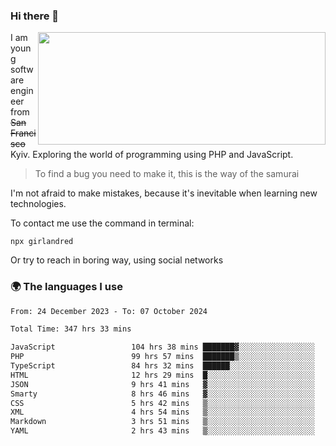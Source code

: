 ### Hi there 👋  

<img align='right' src="https://github-readme-stats.vercel.app/api?username=girlandred&count_private=true&show_icons=true&include_all_commits=true&hide_rank=true&hide_title=true&theme=buefy&card_width=300" width=460 height=180>


I am young software engineer from ~~San Francisco~~ Kyiv. Exploring the world of programming using PHP and JavaScript.


> To find a bug you need to make it, this is the way of the samurai



I'm not afraid to make mistakes, because it's inevitable when learning new technologies.

To contact me use the command in terminal:

```
npx girlandred
```

Or try to reach in boring way, using social networks


### 🌍 The languages I use

<!--START_SECTION:waka-->

```txt
From: 24 December 2023 - To: 07 October 2024

Total Time: 347 hrs 33 mins

JavaScript                 104 hrs 38 mins ███████▓░░░░░░░░░░░░░░░░░   30.10 %
PHP                        99 hrs 57 mins  ███████▒░░░░░░░░░░░░░░░░░   28.75 %
TypeScript                 84 hrs 32 mins  ██████░░░░░░░░░░░░░░░░░░░   24.32 %
HTML                       12 hrs 29 mins  █░░░░░░░░░░░░░░░░░░░░░░░░   03.59 %
JSON                       9 hrs 41 mins   ▓░░░░░░░░░░░░░░░░░░░░░░░░   02.79 %
Smarty                     8 hrs 46 mins   ▓░░░░░░░░░░░░░░░░░░░░░░░░   02.52 %
CSS                        5 hrs 42 mins   ▒░░░░░░░░░░░░░░░░░░░░░░░░   01.64 %
XML                        4 hrs 54 mins   ▒░░░░░░░░░░░░░░░░░░░░░░░░   01.41 %
Markdown                   3 hrs 51 mins   ▒░░░░░░░░░░░░░░░░░░░░░░░░   01.11 %
YAML                       2 hrs 43 mins   ▒░░░░░░░░░░░░░░░░░░░░░░░░   00.78 %
```

<!--END_SECTION:waka-->

